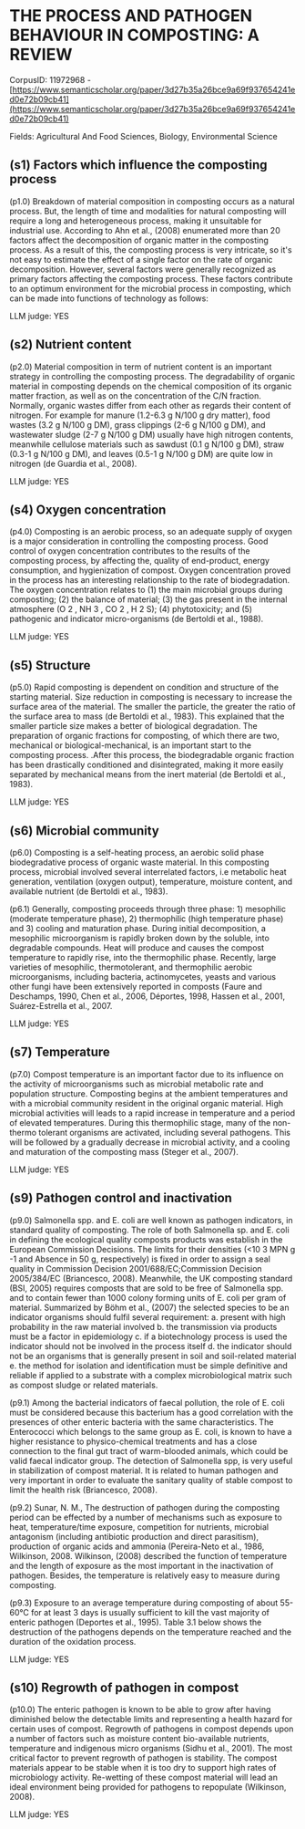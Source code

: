 # THE PROCESS AND PATHOGEN BEHAVIOUR IN COMPOSTING: A REVIEW

CorpusID: 11972968 - [https://www.semanticscholar.org/paper/3d27b35a26bce9a69f937654241ed0e72b09cb41](https://www.semanticscholar.org/paper/3d27b35a26bce9a69f937654241ed0e72b09cb41)

Fields: Agricultural And Food Sciences, Biology, Environmental Science

## (s1) Factors which influence the composting process
(p1.0) Breakdown of material composition in composting occurs as a natural process. But, the length of time and modalities for natural composting will require a long and heterogeneous process, making it unsuitable for industrial use. According to Ahn et al., (2008) enumerated more than 20 factors affect the decomposition of organic matter in the composting process. As a result of this, the composting process is very intricate, so it's not easy to estimate the effect of a single factor on the rate of organic decomposition. However, several factors were generally recognized as primary factors affecting the composting process. These factors contribute to an optimum environment for the microbial process in composting, which can be made into functions of technology as follows:

LLM judge: YES

## (s2) Nutrient content
(p2.0) Material composition in term of nutrient content is an important strategy in controlling the composting process. The degradability of organic material in composting depends on the chemical composition of its organic matter fraction, as well as on the concentration of the C/N fraction. Normally, organic wastes differ from each other as regards their content of nitrogen. For example for manure (1.2-6.3 g N/100 g dry matter), food wastes (3.2 g N/100 g DM), grass clippings (2-6 g N/100 g DM), and wastewater sludge (2-7 g N/100 g DM) usually have high nitrogen contents, meanwhile cellulose materials such as sawdust (0.1 g N/100 g DM), straw (0.3-1 g N/100 g DM), and leaves (0.5-1 g N/100 g DM) are quite low in nitrogen (de Guardia et al., 2008).

LLM judge: YES

## (s4) Oxygen concentration
(p4.0) Composting is an aerobic process, so an adequate supply of oxygen is a major consideration in controlling the composting process. Good control of oxygen concentration contributes to the results of the composting process, by affecting the, quality of end-product, energy consumption, and hygienization of compost. Oxygen concentration proved in the process has an interesting relationship to the rate of biodegradation. The oxygen concentration relates to (1) the main microbial groups during composting; (2) the balance of material; (3) the gas present in the internal atmosphere (O 2 , NH 3 , CO 2 , H 2 S); (4) phytotoxicity; and (5) pathogenic and indicator micro-organisms (de Bertoldi et al., 1988).

LLM judge: YES

## (s5) Structure
(p5.0) Rapid composting is dependent on condition and structure of the starting material. Size reduction in composting is necessary to increase the surface area of the material. The smaller the particle, the greater the ratio of the surface area to mass (de Bertoldi et al., 1983). This explained that the smaller particle size makes a better of biological degradation. The preparation of organic fractions for composting, of which there are two, mechanical or biological-mechanical, is an important start to the composting process. .After this process, the biodegradable organic fraction has been drastically conditioned and disintegrated, making it more easily separated by mechanical means from the inert material (de Bertoldi et al., 1983).

LLM judge: YES

## (s6) Microbial community
(p6.0) Composting is a self-heating process, an aerobic solid phase biodegradative process of organic waste material. In this composting process, microbial involved several interrelated factors, i.e metabolic heat generation, ventilation (oxygen output), temperature, moisture content, and available nutrient (de Bertoldi et al., 1983).

(p6.1) Generally, composting proceeds through three phase: 1) mesophilic (moderate temperature phase), 2) thermophilic (high temperature phase) and 3) cooling and maturation phase. During initial decomposition, a mesophilic microorganism is rapidly broken down by the soluble, into degradable compounds. Heat will produce and causes the compost temperature to rapidly rise, into the thermophilic phase. Recently, large varieties of mesophilic, thermotolerant, and thermophilic aerobic microorganisms, including bacteria, actinomycetes, yeasts and various other fungi have been extensively reported in composts (Faure and Deschamps, 1990, Chen et al., 2006, Déportes, 1998, Hassen et al., 2001, Suárez-Estrella et al., 2007.

LLM judge: YES

## (s7) Temperature
(p7.0) Compost temperature is an important factor due to its influence on the activity of microorganisms such as microbial metabolic rate and population structure. Composting begins at the ambient temperatures and with a microbial community resident in the original organic material. High microbial activities will leads to a rapid increase in temperature and a period of elevated temperatures. During this thermophilic stage, many of the non-thermo tolerant organisms are activated, including several pathogens. This will be followed by a gradually decrease in microbial activity, and a cooling and maturation of the composting mass (Steger et al., 2007).

LLM judge: YES

## (s9) Pathogen control and inactivation
(p9.0) Salmonella spp. and E. coli are well known as pathogen indicators, in standard quality of composting. The role of both Salmonella sp. and E. coli in defining the ecological quality composts products was establish in the European Commission Decisions. The limits for their densities (<10 3 MPN g -1 and Absence in 50 g, respectively) is fixed in order to assign a seal quality in Commission Decision 2001/688/EC;Commission Decision 2005/384/EC (Briancesco, 2008). Meanwhile, the UK composting standard (BSI, 2005) requires composts that are sold to be free of Salmonella spp. and to contain fewer than 1000 colony forming units of E. coli per gram of material. Summarized by Böhm et al., (2007) the selected species to be an indicator organisms should fulfil several requirement: a. present with high probability in the raw material involved b. the transmission via products must be a factor in epidemiology c. if a biotechnology process is used the indicator should not be involved in the process itself d. the indicator should not be an organisms that is generally present in soil and soil-related material e. the method for isolation and identification must be simple definitive and reliable if applied to a substrate with a complex microbiological matrix such as compost sludge or related materials.

(p9.1) Among the bacterial indicators of faecal pollution, the role of E. coli must be considered because this bacterium has a good correlation with the presences of other enteric bacteria with the same characteristics. The Enterococci which belongs to the same group as E. coli, is known to have a higher resistance to physico-chemical treatments and has a close connection to the final gut tract of warm-blooded animals, which could be valid faecal indicator group. The detection of Salmonella spp, is very useful in stabilization of compost material. It is related to human pathogen and very important in order to evaluate the sanitary quality of stable compost to limit the health risk (Briancesco, 2008).

(p9.2) Sunar, N. M.,  The destruction of pathogen during the composting period can be effected by a number of mechanisms such as exposure to heat, temperature/time exposure, competition for nutrients, microbial antagonism (including antibiotic production and direct parasitism), production of organic acids and ammonia (Pereira-Neto et al., 1986, Wilkinson, 2008. Wilkinson, (2008) described the function of temperature and the length of exposure as the most important in the inactivation of pathogen. Besides, the temperature is relatively easy to measure during composting.

(p9.3) Exposure to an average temperature during composting of about 55-60°C for at least 3 days is usually sufficient to kill the vast majority of enteric pathogen (Deportes et al., 1995). Table 3.1 below shows the destruction of the pathogens depends on the temperature reached and the duration of the oxidation process. 

LLM judge: YES

## (s10) Regrowth of pathogen in compost
(p10.0) The enteric pathogen is known to be able to grow after having diminished below the detectable limits and representing a health hazard for certain uses of compost. Regrowth of pathogens in compost depends upon a number of factors such as moisture content bio-available nutrients, temperature and indigenous micro organisms (Sidhu et al., 2001). The most critical factor to prevent regrowth of pathogen is stability. The compost materials appear to be stable when it is too dry to support high rates of microbiology activity. Re-wetting of these compost material will lead an ideal environment being provided for pathogens to repopulate (Wilkinson, 2008).

LLM judge: YES

